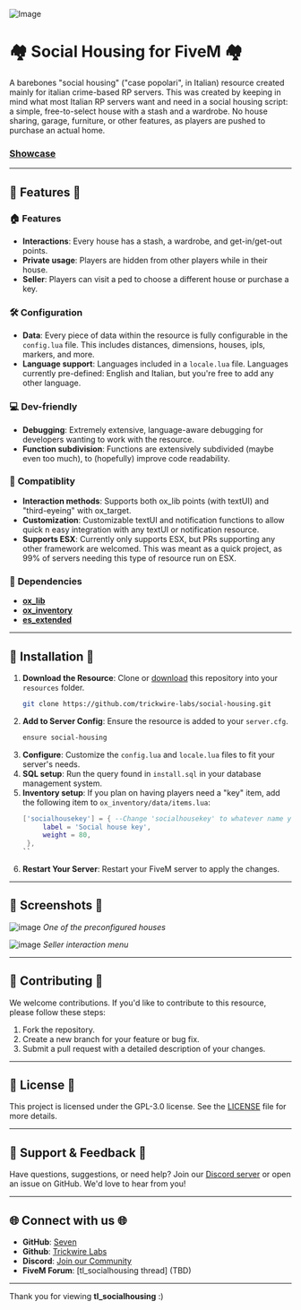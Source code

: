 ![Image](https://github.com/user-attachments/assets/b8393824-d5f2-41f9-a40c-9aa41108dc90)

# 🏘️ Social Housing for FiveM 🏘️

A barebones "social housing" ("case popolari", in Italian) resource created mainly for italian crime-based RP servers. This was created by keeping in mind what most Italian RP servers want and need in a social housing script: a simple, free-to-select house with a stash and a wardrobe. No house sharing, garage, furniture, or other features, as players are pushed to purchase an actual home.

### [Showcase](https://youtu.be/zxKIHiRfcwk) ###

---

## 🌟 Features 🌟

### 🏠 **Features**
- **Interactions**: Every house has a stash, a wardrobe, and get-in/get-out points.
- **Private usage**: Players are hidden from other players while in their house.
- **Seller**: Players can visit a ped to choose a different house or purchase a key.

### 🛠️ **Configuration**
- **Data**: Every piece of data within the resource is fully configurable in the `config.lua` file. This includes distances, dimensions, houses, ipls, markers, and more.
- **Language support**: Languages included in a `locale.lua` file. Languages currently pre-defined: English and Italian, but you're free to add any other language.

### 💻 **Dev-friendly**
- **Debugging**: Extremely extensive, language-aware debugging for developers wanting to work with the resource.
- **Function subdivision**: Functions are extensively subdivided (maybe even too much), to (hopefully) improve code readability.

### 🔩 **Compatiblity**
- **Interaction methods**: Supports both ox_lib points (with textUI) and "third-eyeing" with ox_target.
- **Customization**: Customizable textUI and notification functions to allow quick n easy integration with any textUI or notification resource.
- **Supports ESX**: Currently only supports ESX, but PRs supporting any other framework are welcomed. This was meant as a quick project, as 99% of servers needing this type of resource run on ESX.

### 🔴 **Dependencies**
- **[ox_lib](https://github.com/overextended/ox_lib)**
- **[ox_inventory](https://github.com/overextended/ox_inventory)**
- **[es_extended](https://github.com/esx-framework)**

---

## 🚀 Installation 🚀

1. **Download the Resource**: Clone or [download](https://github.com/trickwire-labs/tl_socialhousing/archive/refs/heads/main.zip) this repository into your `resources` folder.
   ```bash
   git clone https://github.com/trickwire-labs/social-housing.git
   ```
2. **Add to Server Config**: Ensure the resource is added to your `server.cfg`.
   ```bash
   ensure social-housing
   ```
3. **Configure**: Customize the `config.lua` and `locale.lua` files to fit your server's needs.
4. **SQL setup**: Run the query found in `install.sql` in your database management system.
5. **Inventory setup**: If you plan on having players need a "key" item, add the following item to `ox_inventory/data/items.lua`:
   ```lua
   ['socialhousekey'] = { --Change 'socialhousekey' to whatever name you have configured in the `config.lua` file.
		label = 'Social house key',
		weight = 80,
	},
   ``
6. **Restart Your Server**: Restart your FiveM server to apply the changes.

---

## 📸 Screenshots 📸

![image](https://github.com/user-attachments/assets/ed6a3607-b485-477c-8686-bd337424e420)
*One of the preconfigured houses*

![image](https://github.com/user-attachments/assets/2a89d49a-c1ee-497f-adbd-56e9096b7082)
*Seller interaction menu*

---

## 🤝 Contributing 🤝

We welcome contributions. If you'd like to contribute to this resource, please follow these steps:
1. Fork the repository.
2. Create a new branch for your feature or bug fix.
3. Submit a pull request with a detailed description of your changes.

---

## 📄 License 📄

This project is licensed under the GPL-3.0 license. See the [LICENSE](LICENSE) file for more details.

---

## 💬 Support & Feedback 💬

Have questions, suggestions, or need help? Join our [Discord server](https://discord.gg/PcD7sjW3p8) or open an issue on GitHub. We'd love to hear from you!

---

## 🌐 Connect with us 🌐

- **GitHub**: [Seven](https://github.com/squarerootof49)
- **Github**: [Trickwire Labs](https://github.com/trickwire-labs)
- **Discord**: [Join our Community](https://discord.gg/q7Sq9wJhbR)
- **FiveM Forum**: [tl_socialhousing thread] (TBD)

---

Thank you for viewing **tl_socialhousing** :\)
